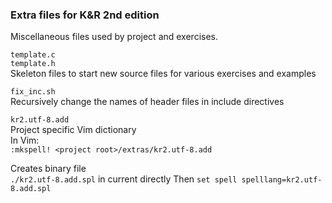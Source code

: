 ### Extra files for K&R 2nd edition

Miscellaneous files used by project and exercises.

`template.c`  
`template.h`  
Skeleton files to start new source files for various exercises and examples

`fix_inc.sh`  
Recursively change the names of header files in include directives

`kr2.utf-8.add`  
Project specific Vim dictionary  
In Vim:  
`:mkspell! <project root>/extras/kr2.utf-8.add`

Creates binary file  
`./kr2.utf-8.add.spl`
in current directly
Then
`set spell spelllang=kr2.utf-8.add.spl`
